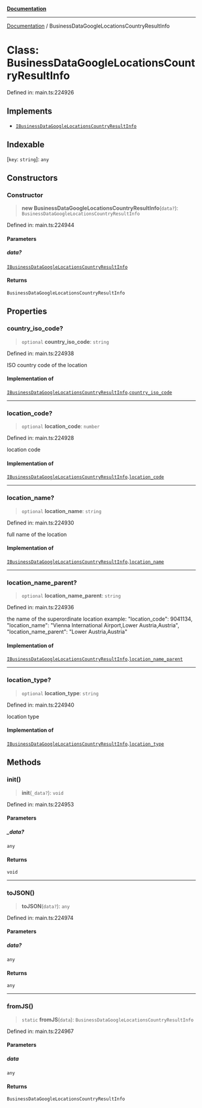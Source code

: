 [**Documentation**](../README.md)

***

[Documentation](../README.md) / BusinessDataGoogleLocationsCountryResultInfo

# Class: BusinessDataGoogleLocationsCountryResultInfo

Defined in: main.ts:224926

## Implements

- [`IBusinessDataGoogleLocationsCountryResultInfo`](../interfaces/IBusinessDataGoogleLocationsCountryResultInfo.md)

## Indexable

\[`key`: `string`\]: `any`

## Constructors

### Constructor

> **new BusinessDataGoogleLocationsCountryResultInfo**(`data?`): `BusinessDataGoogleLocationsCountryResultInfo`

Defined in: main.ts:224944

#### Parameters

##### data?

[`IBusinessDataGoogleLocationsCountryResultInfo`](../interfaces/IBusinessDataGoogleLocationsCountryResultInfo.md)

#### Returns

`BusinessDataGoogleLocationsCountryResultInfo`

## Properties

### country\_iso\_code?

> `optional` **country\_iso\_code**: `string`

Defined in: main.ts:224938

ISO country code of the location

#### Implementation of

[`IBusinessDataGoogleLocationsCountryResultInfo`](../interfaces/IBusinessDataGoogleLocationsCountryResultInfo.md).[`country_iso_code`](../interfaces/IBusinessDataGoogleLocationsCountryResultInfo.md#country_iso_code)

***

### location\_code?

> `optional` **location\_code**: `number`

Defined in: main.ts:224928

location code

#### Implementation of

[`IBusinessDataGoogleLocationsCountryResultInfo`](../interfaces/IBusinessDataGoogleLocationsCountryResultInfo.md).[`location_code`](../interfaces/IBusinessDataGoogleLocationsCountryResultInfo.md#location_code)

***

### location\_name?

> `optional` **location\_name**: `string`

Defined in: main.ts:224930

full name of the location

#### Implementation of

[`IBusinessDataGoogleLocationsCountryResultInfo`](../interfaces/IBusinessDataGoogleLocationsCountryResultInfo.md).[`location_name`](../interfaces/IBusinessDataGoogleLocationsCountryResultInfo.md#location_name)

***

### location\_name\_parent?

> `optional` **location\_name\_parent**: `string`

Defined in: main.ts:224936

the name of the superordinate location
example:
"location_code": 9041134,
"location_name": "Vienna International Airport,Lower Austria,Austria",
"location_name_parent": "Lower Austria,Austria"

#### Implementation of

[`IBusinessDataGoogleLocationsCountryResultInfo`](../interfaces/IBusinessDataGoogleLocationsCountryResultInfo.md).[`location_name_parent`](../interfaces/IBusinessDataGoogleLocationsCountryResultInfo.md#location_name_parent)

***

### location\_type?

> `optional` **location\_type**: `string`

Defined in: main.ts:224940

location type

#### Implementation of

[`IBusinessDataGoogleLocationsCountryResultInfo`](../interfaces/IBusinessDataGoogleLocationsCountryResultInfo.md).[`location_type`](../interfaces/IBusinessDataGoogleLocationsCountryResultInfo.md#location_type)

## Methods

### init()

> **init**(`_data?`): `void`

Defined in: main.ts:224953

#### Parameters

##### \_data?

`any`

#### Returns

`void`

***

### toJSON()

> **toJSON**(`data?`): `any`

Defined in: main.ts:224974

#### Parameters

##### data?

`any`

#### Returns

`any`

***

### fromJS()

> `static` **fromJS**(`data`): `BusinessDataGoogleLocationsCountryResultInfo`

Defined in: main.ts:224967

#### Parameters

##### data

`any`

#### Returns

`BusinessDataGoogleLocationsCountryResultInfo`
